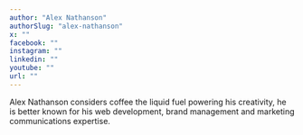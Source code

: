 ```yaml
---
author: "Alex Nathanson"
authorSlug: "alex-nathanson"
x: ""
facebook: ""
instagram: ""
linkedin: ""
youtube: ""
url: ""
---
```


Alex Nathanson considers coffee the liquid fuel powering his creativity, he is better known for his web development, brand management and marketing communications expertise.
